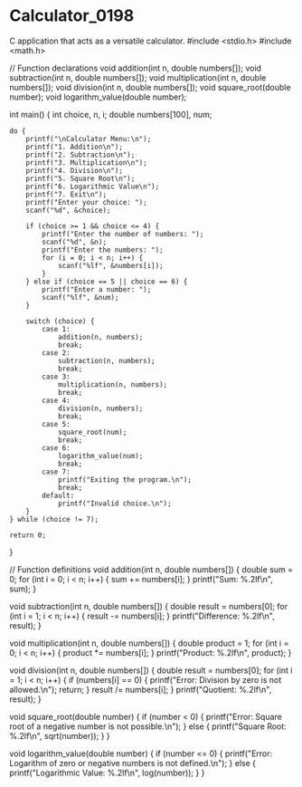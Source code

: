 # Calculator_0198
C application that acts as a versatile calculator.
#include <stdio.h>
#include <math.h>

// Function declarations
void addition(int n, double numbers[]);
void subtraction(int n, double numbers[]);
void multiplication(int n, double numbers[]);
void division(int n, double numbers[]);
void square_root(double number);
void logarithm_value(double number);

int main() {
    int choice, n, i;
    double numbers[100], num;

    do {
        printf("\nCalculator Menu:\n");
        printf("1. Addition\n");
        printf("2. Subtraction\n");
        printf("3. Multiplication\n");
        printf("4. Division\n");
        printf("5. Square Root\n");
        printf("6. Logarithmic Value\n");
        printf("7. Exit\n");
        printf("Enter your choice: ");
        scanf("%d", &choice);

        if (choice >= 1 && choice <= 4) {
            printf("Enter the number of numbers: ");
            scanf("%d", &n);
            printf("Enter the numbers: ");
            for (i = 0; i < n; i++) {
                scanf("%lf", &numbers[i]);
            }
        } else if (choice == 5 || choice == 6) {
            printf("Enter a number: ");
            scanf("%lf", &num);
        }

        switch (choice) {
            case 1:
                addition(n, numbers);
                break;
            case 2:
                subtraction(n, numbers);
                break;
            case 3:
                multiplication(n, numbers);
                break;
            case 4:
                division(n, numbers);
                break;
            case 5:
                square_root(num);
                break;
            case 6:
                logarithm_value(num);
                break;
            case 7:
                printf("Exiting the program.\n");
                break;
            default:
                printf("Invalid choice.\n");
        }
    } while (choice != 7);

    return 0;
}

// Function definitions
void addition(int n, double numbers[]) {
    double sum = 0;
    for (int i = 0; i < n; i++) {
        sum += numbers[i];
    }
    printf("Sum: %.2lf\n", sum);
}

void subtraction(int n, double numbers[]) {
    double result = numbers[0];
    for (int i = 1; i < n; i++) {
        result -= numbers[i];
    }
    printf("Difference: %.2lf\n", result);
}

void multiplication(int n, double numbers[]) {
    double product = 1;
    for (int i = 0; i < n; i++) {
        product *= numbers[i];
    }
    printf("Product: %.2lf\n", product);
}

void division(int n, double numbers[]) {
    double result = numbers[0];
    for (int i = 1; i < n; i++) {
        if (numbers[i] == 0) {
            printf("Error: Division by zero is not allowed.\n");
            return;
        }
        result /= numbers[i];
    }
    printf("Quotient: %.2lf\n", result);
}

void square_root(double number) {
    if (number < 0) {
        printf("Error: Square root of a negative number is not possible.\n");
    } else {
        printf("Square Root: %.2lf\n", sqrt(number));
    }
}

void logarithm_value(double number) {
    if (number <= 0) {
        printf("Error: Logarithm of zero or negative numbers is not defined.\n");
    } else {
        printf("Logarithmic Value: %.2lf\n", log(number));
    }
}

